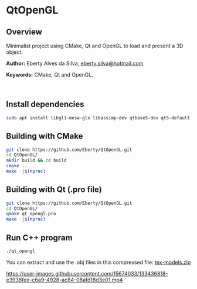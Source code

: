 
# QtOpenGL

## **Overview**

Minimalist project using CMake, Qt and OpenGL to load and present a 3D object.

**Author:** Eberty Alves da Silva, <eberty.silva@hotmail.com>

**Keywords:** CMake, Qt and OpenGL.

&nbsp;

## **Install dependencies**

```sh
sudo apt install libgl1-mesa-glx libassimp-dev qtbase5-dev qt5-default
```

## **Building with CMake**

```sh
git clone https://github.com/Eberty/QtOpenGL.git
cd QtOpenGL/
mkdir build && cd build
cmake ..
make -j$(nproc)
```

## **Building with Qt (.pro file)**

```sh
git clone https://github.com/Eberty/QtOpenGL.git
cd QtOpenGL/
qmake qt_opengl.pro
make -j$(nproc)
```

## **Run C++ program**

```sh
./qt_opengl
```
You can extract and use the .obj files in this compressed file: [tex-models.zip](https://github.com/Eberty/QtOpenGL/blob/main/tex-models.zip)

https://user-images.githubusercontent.com/15674033/133436818-e3936fee-c6a9-4928-ac84-08afd18d3e01.mp4

